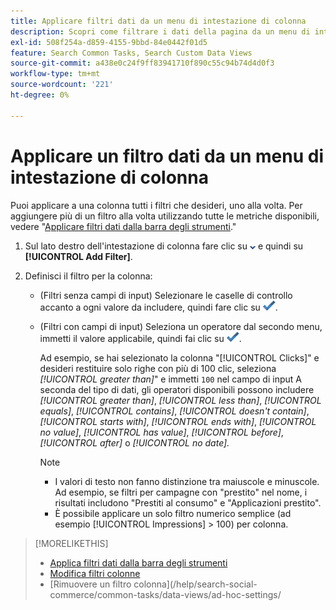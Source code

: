 ```yaml
---
title: Applicare filtri dati da un menu di intestazione di colonna
description: Scopri come filtrare i dati della pagina da un menu di intestazione di colonna.
exl-id: 508f254a-d859-4155-9bbd-84e0442f01d5
feature: Search Common Tasks, Search Custom Data Views
source-git-commit: a438e0c24f9ff83941710f890c55c94b74d4d0f3
workflow-type: tm+mt
source-wordcount: '221'
ht-degree: 0%

---
```


# Applicare un filtro dati da un menu di intestazione di colonna

<!-- The same in new UI and legacy CM views -->

<!-- Doesn't include instructions for legacy Portfolios or Reports views -->

Puoi applicare a una colonna tutti i filtri che desideri, uno alla volta.<!-- True only for entity names, I think: All filters are joined using the AND operator. --> Per aggiungere più di un filtro alla volta utilizzando tutte le metriche disponibili, vedere &quot;[Applicare filtri dati dalla barra degli strumenti](column-filter-apply-from-toolbar.md).&quot;

1. Sul lato destro dell&#39;intestazione di colonna fare clic su ![Freccia giù](/help/search-social-commerce/assets/arrow-down-dropdown.png "Freccia giù") e quindi su **[!UICONTROL Add Filter]**.

1. Definisci il filtro per la colonna:

   * (Filtri senza campi di input) Selezionare le caselle di controllo accanto a ogni valore da includere, quindi fare clic su ![Aggiorna filtro](/help/search-social-commerce/assets/select.png "Aggiungi").

   * (Filtri con campi di input) Seleziona un operatore dal secondo menu, immetti il valore applicabile, quindi fai clic su ![Aggiorna filtro](/help/search-social-commerce/assets/select.png "Aggiungi").

     Ad esempio, se hai selezionato la colonna &quot;[!UICONTROL Clicks]&quot; e desideri restituire solo righe con più di 100 clic, seleziona *[!UICONTROL greater than]*&quot; e immetti `100` nel campo di input A seconda del tipo di dati, gli operatori disponibili possono includere *[!UICONTROL greater than]*, *[!UICONTROL less than]*, *[!UICONTROL equals]*, *[!UICONTROL contains]*, *[!UICONTROL doesn't contain]*, *[!UICONTROL starts with]*, *[!UICONTROL ends with]*, *[!UICONTROL no value]*, *[!UICONTROL has value]*, *[!UICONTROL before]*, *[!UICONTROL after]* o *[!UICONTROL no date].*

     >[!NOTE]
     >
     >* I valori di testo non fanno distinzione tra maiuscole e minuscole. Ad esempio, se filtri per campagne con &quot;prestito&quot; nel nome, i risultati includono &quot;Prestiti al consumo&quot; e &quot;Applicazioni prestito&quot;.
     >* È possibile applicare un solo filtro numerico semplice (ad esempio [!UICONTROL Impressions] \> 100) per colonna.

>[!MORELIKETHIS]
>
>* [Applica filtri dati dalla barra degli strumenti](/help/search-social-commerce/common-tasks/data-views/ad-hoc-settings/column-filter-apply-from-toolbar.md)
>* [Modifica filtri colonne](/help/search-social-commerce/common-tasks/data-views/ad-hoc-settings/column-filter-edit.md)
>* [Rimuovere un filtro colonna]&#x200B;(/help/search-social-commerce/common-tasks/data-views/ad-hoc-settings/
